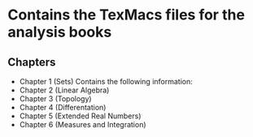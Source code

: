 # Contains the TexMacs files for the analysis books
## Chapters

- Chapter 1 (Sets)
Contains the following information:
- Chapter 2 (Linear Algebra)
- Chapter 3 (Topology)
- Chapter 4 (Differentation)
- Chapter 5 (Extended Real Numbers)
- Chapter 6 (Measures and Integration)
